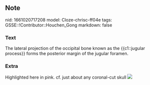 ## Note
nid: 1661020717208
model: Cloze-chrisc-ff04e
tags: GSSE::!Contributor::Houchen_Gong
markdown: false

### Text
The lateral projection of the occipital bone known as the {{c1::jugular process}} forms the posterior margin of the jugular foramen.

### Extra
Highlighted here in pink. cf. just about any coronal-cut skull
<img src="paste-40e5a3e28986c1cdde92b9db768b55f310d3c2c1.jpg">
